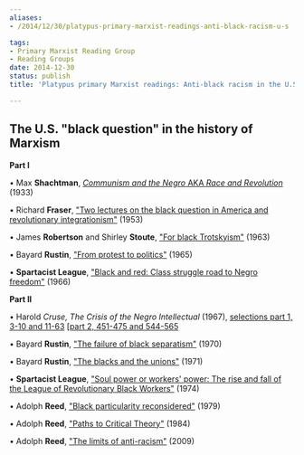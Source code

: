 ```yaml
---
aliases:
- /2014/12/30/platypus-primary-marxist-readings-anti-black-racism-u-s

tags:
- Primary Marxist Reading Group
- Reading Groups
date: 2014-12-30
status: publish
title: 'Platypus primary Marxist readings: Anti-black racism in the U.S.'

---
```

## The U.S. "black question" in the history of Marxism

**Part I**

• Max **Shachtman**, [*Communism and the Negro* AKA *Race and Revolution*](file/readings/shachtmanmax_raceandrevolutioncommunismandthenegro.pdf) (1933)

• Richard **Fraser**, ["Two lectures on the black question in America and revolutionary integrationism"](http://www.bolshevik.org/history/Fraser/Fraser01.html) (1953)

• James **Robertson** and Shirley **Stoute**, ["For black Trotskyism"](http://www.bolshevik.org/history/ICL/For%20Black%20Trotskyism.html) (1963)

• Bayard **Rustin**, ["From protest to politics"](http://digital.library.pitt.edu/u/ulsmanuscripts/pdf/31735066227830.pdf) (1965)

• **Spartacist League**, ["Black and red: Class struggle road to Negro freedom"](http://www.bolshevik.org/history/ICL/BLACK%20AND%20RED.html) (1966)

**Part II**

• Harold **Cruse*, The Crisis of the Negro Intellectual* (1967), [selections part 1, 3-10 and 11-63](file/readings/cruse_negrointellectualex1.pdf) [[part 2, 451-475 and 544-565](file/readings/cruse_negrointellectualex2.pdf)

• Bayard **Rustin**, ["The failure of black separatism"](/file/readings/readings/rustinbayard_blackseparatismfailure1970.pdf) (1970)

• Bayard **Rustin**, ["The blacks and the unions"](http://harpers.org/archive/1971/05/the-blacks-and-the-unions/) (1971)

• **Spartacist League**, ["Soul power or workers' power: The rise and fall of the League of Revolutionary Black Workers"](http://www.bolshevik.org/history/MarxistBulletin/MB5_06.html) (1974)

• Adolph **Reed**, ["Black particularity reconsidered"](http://libcom.org/library/black-particularity-reconsidered-adolph-l-reed-jr) (1979)

• Adolph **Reed**, ["Paths to Critical Theory"](/file/readings/readings/reed_60spathscriticaltheory.pdf) (1984)

• Adolph **Reed**, ["The limits of anti-racism"](http://www.leftbusinessobserver.com/Antiracism.html) (2009)
